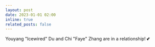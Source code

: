 ```yaml
---
layout: post
date: 2023-01-01 02:00
inline: true
related_posts: false
---
```


Youyang "Icewired" Du and Chi "Faye" Zhang are in a relationship! :two_hearts:
